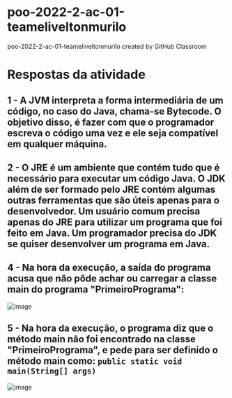 # poo-2022-2-ac-01-teameliveltonmurilo
poo-2022-2-ac-01-teameliveltonmurilo created by GitHub Classroom

# Respostas da atividade

## 1 - A JVM interpreta a forma intermediária de um código, no caso do Java, chama-se Bytecode. O objetivo disso, é fazer com que o programador escreva o código uma vez e ele seja compatível em qualquer máquina.

## 2 - O JRE é um ambiente que contém tudo que é necessário para executar um código Java. O JDK além de ser formado pelo JRE contém algumas outras ferramentas que são úteis apenas para o desenvolvedor. Um usuário comum precisa apenas do JRE para utilizar um programa que foi feito em Java. Um programador precisa do JDK se quiser desenvolver um programa em Java.

## 4 - Na hora da execução, a saída do programa acusa que não pôde achar ou carregar a classe main do programa "PrimeiroPrograma":
![image](https://user-images.githubusercontent.com/105663942/192862153-e632e130-2010-4d28-8e10-ff97e088f22b.png)

## 5 - Na hora da execução, o programa diz que o método main não foi encontrado na classe "PrimeiroPrograma", e pede para ser definido o método main como: ```public static void main(String[] args)```
![image](https://user-images.githubusercontent.com/105663496/192863662-94b79247-5555-43ec-a642-6c96abdcf329.png)

